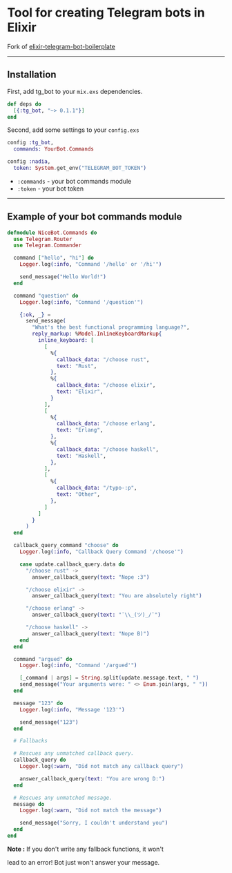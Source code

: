 # Tool for creating Telegram bots in Elixir

Fork of [elixir-telegram-bot-boilerplate](https://github.com/lubien/elixir-telegram-bot-boilerplate)

---

## Installation

First, add tg_bot to your `mix.exs` dependencies.

``` elixir
def deps do
  [{:tg_bot, "~> 0.1.1"}]
end
```

Second, add some settings to your `config.exs`

``` elixir
config :tg_bot,
  commands: YourBot.Commands

config :nadia,
  token: System.get_env("TELEGRAM_BOT_TOKEN")
```

- `:commands` - your bot commands module
- `:token` - your bot token

---

## Example of your bot commands module

``` elixir
defmodule NiceBot.Commands do
  use Telegram.Router
  use Telegram.Commander

  command ["hello", "hi"] do
    Logger.log(:info, "Command '/hello' or '/hi'")

    send_message("Hello World!")
  end

  command "question" do
    Logger.log(:info, "Command '/question'")

    {:ok, _} =
      send_message(
        "What's the best functional programming language?",
        reply_markup: %Model.InlineKeyboardMarkup{
          inline_keyboard: [
            [
              %{
                callback_data: "/choose rust",
                text: "Rust",
              },
              %{
                callback_data: "/choose elixir",
                text: "Elixir",
              }
            ],
            [
              %{
                callback_data: "/choose erlang",
                text: "Erlang",
              },
              %{
                callback_data: "/choose haskell",
                text: "Haskell",
              },
            ],
            [
              %{
                callback_data: "/typo-:p",
                text: "Other",
              },
            ]
          ]
        }
      )
  end

  callback_query_command "choose" do
    Logger.log(:info, "Callback Query Command '/choose'")

    case update.callback_query.data do
      "/choose rust" ->
        answer_callback_query(text: "Nope :3")

      "/choose elixir" ->
        answer_callback_query(text: "You are absolutely right")

      "/choose erlang" ->
        answer_callback_query(text: "¯\\_(ツ)_/¯")

      "/choose haskell" ->
        answer_callback_query(text: "Nope B)")
    end
  end

  command "argued" do
    Logger.log(:info, "Command '/argued'")

    [_command | args] = String.split(update.message.text, " ")
    send_message("Your arguments were: " <> Enum.join(args, " "))
  end

  message "123" do
    Logger.log(:info, "Message '123'")

    send_message("123")
  end

  # Fallbacks

  # Rescues any unmatched callback query.
  callback_query do
    Logger.log(:warn, "Did not match any callback query")

    answer_callback_query(text: "You are wrong D:")
  end

  # Rescues any unmatched message.
  message do
    Logger.log(:warn, "Did not match the message")

    send_message("Sorry, I couldn't understand you")
  end
end
```

__Note :__ If you don't write any fallback functions, it won't

lead to an error! Bot just won't answer your message.

